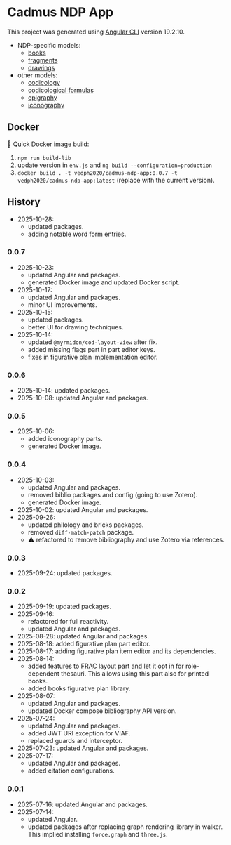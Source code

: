 # Cadmus NDP App

This project was generated using [Angular CLI](https://github.com/angular/angular-cli) version 19.2.10.

- NDP-specific models:
  - [books](https://github.com/vedph/cadmus-ndp-books)
  - [fragments](https://github.com/vedph/cadmus-ndp-frac)
  - [drawings](https://github.com/vedph/cadmus-ndp-drawings)
- other models:
  - [codicology](https://github.com/vedph/cadmus-codicology)
  - [codicological formulas](https://github.com/vedph/cod-layout-view)
  - [epigraphy](https://github.com/vedph/cadmus-epigraphy)
  - [iconography](https://github.com/vedph/cadmus-iconography)

## Docker

🐋 Quick Docker image build:

1. `npm run build-lib`
2. update version in `env.js` and `ng build --configuration=production`
3. `docker build . -t vedph2020/cadmus-ndp-app:0.0.7 -t vedph2020/cadmus-ndp-app:latest` (replace with the current version).

## History

- 2025-10-28:
  - updated packages.
  - adding notable word form entries.

### 0.0.7

- 2025-10-23:
  - updated Angular and packages.
  - generated Docker image and updated Docker script.
- 2025-10-17:
  - updated Angular and packages.
  - minor UI improvements.
- 2025-10-15:
  - updated packages.
  - better UI for drawing techniques.
- 2025-10-14:
  - updated `@myrmidon/cod-layout-view` after fix.
  - added missing flags part in part editor keys.
  - fixes in figurative plan implementation editor.

### 0.0.6

- 2025-10-14: updated packages.
- 2025-10-08: updated Angular and packages.

### 0.0.5

- 2025-10-06:
  - added iconography parts.
  - generated Docker image.

### 0.0.4

- 2025-10-03:
  - updated Angular and packages.
  - removed biblio packages and config (going to use Zotero).
  - generated Docker image.
- 2025-10-02: updated Angular and packages.
- 2025-09-26:
  - updated philology and bricks packages.
  - removed `diff-match-patch` package.
  - ⚠️ refactored to remove bibliography and use Zotero via references.

### 0.0.3

- 2025-09-24: updated packages.

### 0.0.2

- 2025-09-19: updated packages.
- 2025-09-16:
  - refactored for full reactivity.
  - updated Angular and packages.
- 2025-08-28: updated Angular and packages.
- 2025-08-18: added figurative plan part editor.
- 2025-08-17: adding figurative plan item editor and its dependencies.
- 2025-08-14:
  - added features to FRAC layout part and let it opt in for role-dependent thesauri. This allows using this part also for printed books.
  - added books figurative plan library.
- 2025-08-07:
  - updated Angular and packages.
  - updated Docker compose bibliography API version.
- 2025-07-24:
  - updated Angular and packages.
  - added JWT URI exception for VIAF.
  - replaced guards and interceptor.
- 2025-07-23: updated Angular and packages.
- 2025-07-17:
  - updated Angular and packages.
  - added citation configurations.

### 0.0.1

- 2025-07-16: updated Angular and packages.
- 2025-07-14:
  - updated Angular.
  - updated packages after replacing graph rendering library in walker. This implied installing `force.graph` and `three.js`.
